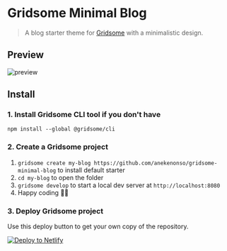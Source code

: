 # Gridsome Minimal Blog

> A blog starter theme for [Gridsome]() with a minimalistic design.

## Preview

![preview](https://res.cloudinary.com/lauragift/image/upload/v1558648720/gridsome-minimal-blog_qqm49s.png)

## Install
### 1. Install Gridsome CLI tool if you don't have

`npm install --global @gridsome/cli`

### 2. Create a Gridsome project

1. `gridsome create my-blog https://github.com/anekenonso/gridsome-minimal-blog` to install default starter
2. `cd my-blog` to open the folder
3. `gridsome develop` to start a local dev server at `http://localhost:8080`
4. Happy coding 🎉🙌

<!-- Markdown snippet -->
### 3. Deploy Gridsome project
Use this deploy button to get your own copy of the repository.

[![Deploy to Netlify](https://www.netlify.com/img/deploy/button.svg)](https://app.netlify.com/start/deploy?repository=https://github.com/lauragift21/gridsome-minimal-blog)
